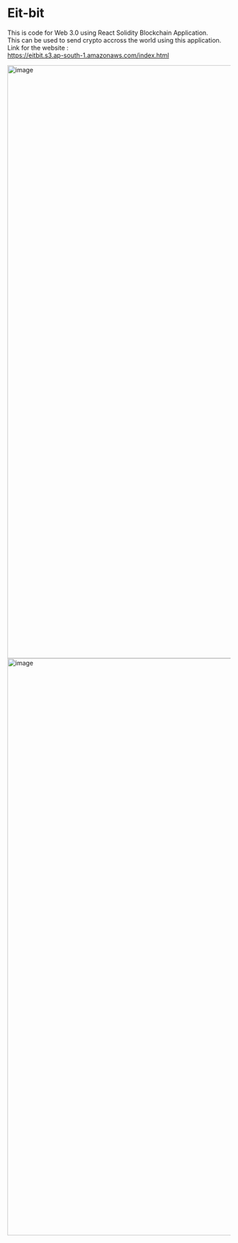 # Eit-bit
This is code for Web 3.0 using React Solidity Blockchain Application.<br/>
This can be used to send crypto accross the world using this application.<br/>
Link for the website :<br/> https://eitbit.s3.ap-south-1.amazonaws.com/index.html

<img width="1339" alt="image" src="https://user-images.githubusercontent.com/74697139/188322472-1edd32d0-a916-4f84-9421-2a41527d8ea1.png">
<img width="1303" alt="image" src="https://user-images.githubusercontent.com/74697139/188322494-328a0e14-4b54-40d1-92a0-afa3c9085e24.png">
